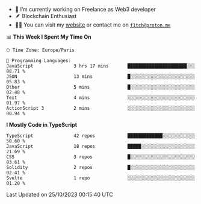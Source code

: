 - 🔭 I’m currently working on Freelance as Web3 developer
- 🪶 Blockchain Enthusiast
- 👨‍💻 You can visit my [website](https://f1tch.xyz) or contact me on [`f1tch@proton.me`](mailto:f1tch@proton.me)

<!--START_SECTION:waka-->
📊 **This Week I Spent My Time On** 

```text
🕑︎ Time Zone: Europe/Paris

💬 Programming Languages: 
JavaScript               3 hrs 17 mins       ██████████████████████░░░   88.71 % 
JSON                     13 mins             █░░░░░░░░░░░░░░░░░░░░░░░░   05.83 % 
Other                    5 mins              █░░░░░░░░░░░░░░░░░░░░░░░░   02.48 % 
Text                     4 mins              ░░░░░░░░░░░░░░░░░░░░░░░░░   01.97 % 
ActionScript 3           2 mins              ░░░░░░░░░░░░░░░░░░░░░░░░░   00.94 % 
```

**I Mostly Code in TypeScript** 

```text
TypeScript               42 repos            █████████████░░░░░░░░░░░░   50.60 % 
JavaScript               18 repos            █████░░░░░░░░░░░░░░░░░░░░   21.69 % 
CSS                      3 repos             █░░░░░░░░░░░░░░░░░░░░░░░░   03.61 % 
Solidity                 2 repos             █░░░░░░░░░░░░░░░░░░░░░░░░   02.41 % 
Svelte                   1 repo              ░░░░░░░░░░░░░░░░░░░░░░░░░   01.20 % 
```




 Last Updated on 25/10/2023 00:15:40 UTC
<!--END_SECTION:waka-->
